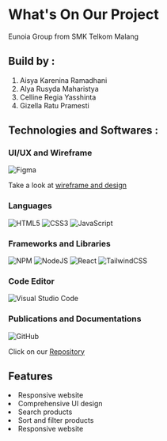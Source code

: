 # What's On Our Project

Eunoia Group from SMK Telkom Malang

## Build by : 

1. Aisya Karenina Ramadhani
2. Alya Rusyda Maharistya
3. Celline Regia Yasshinta
4. Gizella Ratu Pramesti

## Technologies and Softwares :
### UI/UX and Wireframe
![Figma](https://img.shields.io/badge/figma-%23F24E1E.svg?style=for-the-badge&logo=figma&logoColor=white)

Take a look at [wireframe and design](https://www.figma.com/file/KcIM8jqiSt0DXQwBtodbW0/WIREFRAME?node-id=0%3A1&t=bORh6hgTXccRbn2E-1)

### Languages
![HTML5](https://img.shields.io/badge/html5-%23E34F26.svg?style=for-the-badge&logo=html5&logoColor=white)
![CSS3](https://img.shields.io/badge/css3-%231572B6.svg?style=for-the-badge&logo=css3&logoColor=white)
![JavaScript](https://img.shields.io/badge/javascript-%23323330.svg?style=for-the-badge&logo=javascript&logoColor=%23F7DF1E)

### Frameworks and Libraries
![NPM](https://img.shields.io/badge/NPM-%23CB3837.svg?style=for-the-badge&logo=npm&logoColor=white)
![NodeJS](https://img.shields.io/badge/node.js-6DA55F?style=for-the-badge&logo=node.js&logoColor=white)
![React](https://img.shields.io/badge/react-%2320232a.svg?style=for-the-badge&logo=react&logoColor=%2361DAFB)
![TailwindCSS](https://img.shields.io/badge/tailwindcss-%2338B2AC.svg?style=for-the-badge&logo=tailwind-css&logoColor=white)

### Code Editor
![Visual Studio Code](https://img.shields.io/badge/Visual%20Studio%20Code-0078d7.svg?style=for-the-badge&logo=visual-studio-code&logoColor=white)

### Publications and Documentations
![GitHub](https://img.shields.io/badge/github-%23121011.svg?style=for-the-badge&logo=github&logoColor=white)

Click on our [Repository](https://github.com/aisyakareninaa/TUBES_Chapter2_FE_Kelompok1)


## Features
<li> Responsive website
<li> Comprehensive UI design
<li> Search products
<li> Sort and filter products
<li> Responsive website
